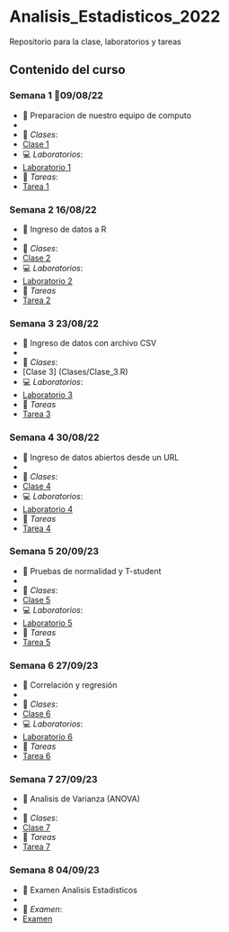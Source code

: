 # Analisis_Estadisticos_2022

Repositorio para la clase, laboratorios y tareas

## Contenido del curso

### Semana 1 :date:09/08/22

+ :notebook: Preparacion de nuestro equipo de computo
+ 
+ :notebook_with_decorative_cover: _Clases_:
+ [Clase 1](Clases/Clase_1.R)
+ :computer: _Laboratorios_:
+ [Laboratorio 1](Lab_1_DiegoAxayacatl.pdf) 
+ :school_satchel: _Tareas_:
+ [Tarea 1](Tarea_1_DiegoAxayacatl.pdf)
 
### Semana 2 16/08/22
 
  + :notebook: Ingreso de datos a R
  + 
  + :notebook_with_decorative_cover: _Clases_:
  + [Clase 2](Clases/Clase_2.R)
  + :computer: _Laboratorios_:
  + [Laboratorio 2](Laboratorios/Lab_3_DiegoAxayacatl.R)
  + :school_satchel: _Tareas_
  + [Tarea 2](Tareas/Tarea_2_DiegoAxayacatl.pdf)
  
### Semana 3 23/08/22

  + :notebook: Ingreso de datos con archivo CSV
  + 
  + :notebook_with_decorative_cover: _Clases_:
  + [Clase 3] (Clases/Clase_3.R)
  + :computer: _Laboratorios_:
  + [Laboratorio 3](Laboratorios/Lab_3_DiegoAxayacatl.R)
  + :school_satchel: _Tareas_
  + [Tarea 3](Tareas/Tarea_3_DiegoAxayacatl.pdf)
  
### Semana 4 30/08/22

  + :notebook: Ingreso de datos abiertos desde un URL
  + 
  + :notebook_with_decorative_cover: _Clases_:
  + [Clase 4](Clases/Clase_4.R)
  + :computer: _Laboratorios_:
  + [Laboratorio 4](Laboratorios/Lab_4_DiegoAxayacatl.pdf)
  + :school_satchel: _Tareas_
  + [Tarea 4](Tareas/Tarea_4_DiegoAxayacatl.pdf)

### Semana 5 20/09/23 

  + :notebook: Pruebas de normalidad y T-student
  + 
  + :notebook_with_decorative_cover: _Clases_:
  + [Clase 5](Clases/Clase_5.R)
  + :computer: _Laboratorios_:
  + [Laboratorio 5](Laboratorios/Lab_5_DiegoAxayacatl.pdf)
  + :school_satchel: _Tareas_
  + [Tarea 5](Tareas/Tarea_5_DiegoAxayacatl.pdf)
 
### Semana 6 27/09/23  

  + :notebook: Correlación y regresión 
  + 
  + :notebook_with_decorative_cover: _Clases_:
  + [Clase 6](Clases/Clase_6.R)
  + :computer: _Laboratorios_:
  + [Laboratorio 6](Laboratorios/Lab_6_DiegoAxayacatl.pdf)
  + :school_satchel: _Tareas_
  + [Tarea 6](Tareas/Tarea_6_DiegoAxayacatl.pdf)
  
  ### Semana 7 27/09/23 

  + :notebook: Analisis de Varianza (ANOVA)
  + 
  + :notebook_with_decorative_cover: _Clases_:
  + [Clase 7](Clases/Clase_7.R)
  + :school_satchel: _Tareas_
  + [Tarea 7](Tareas/Tarea_7_DiegoAxayacatl.R)
  
   ### Semana 8 04/09/23 

  + :notebook: Examen Analisis Estadisticos
  + 
  + :page_with_curl: _Examen_:
  + [Examen](Examen-Analisis-Estadisticos.pdf)
